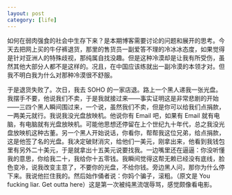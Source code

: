 ```yaml
---
layout: post
category: [life]
---
```


如何在弱肉强食的社会中生存下来？是本期博客需要讨论的问题和展开的思考。今天去把网上买的牛仔裤退货，那里的售货员一副爱答不理的冷冰冰态度，如果觉得是针对亚洲人的特殊歧视，那纯属自找没趣。但是这种冷漠却是让我有所受伤，虽然其他大部分人都不是这样的。况且，在中国应该练就出一副冷漠的本领才对。但我不明白我为什么对那种冷漠很不舒服。

于是退货失败了。次日，我去 SOHO 的一家店退。路上一个黑人递我一张光盘。我摆手不要，他说我们不卖，于是我就接过来——事实证明这是非常悲剧的开始——三四个黑人瞬间围过来，一个说，虽然我们不卖，但是你可以给我们点捐款，一两美元就行。我说我没光盘放映机。他说你有 Email 吧，如果有 Email 就有电脑，有电脑就有光盘放映机。可能他思想还停留在上个世纪九十年代，总之我没光盘放映机这种古董。另一个黑人开始说话，你看你，帮帮我这位兄弟，给点捐款，这是他签了名的光盘。我决定破财消灾，给他们一美元，刚拿出来，他看到我钱包里有另外二十美元，于是就拿出十五美元说要找我。一边嘴里还在逼逼：你没听懂我的意思，你给我二十，我给你十五零钱。我瞬间觉得这帮无赖已经没有底线，脸色变冷，说我改变主意了，不要你的光盘，不给你钱。旁边黑人问，那你为什么停下来。我说他拦住我的。然后始作俑者说：你妈个骗子，滚粗。（原文是 You fucking liar. Get outta here）这是第一次被纯黑流氓辱骂，感觉颇像看电影。
